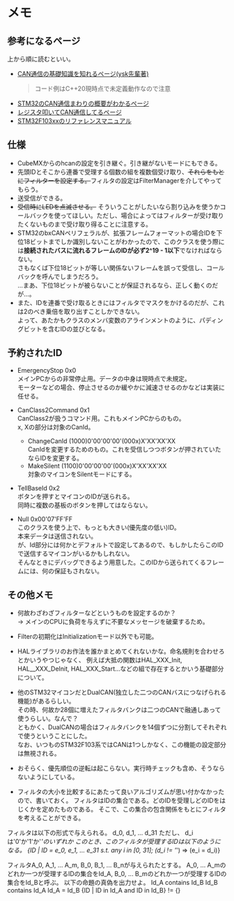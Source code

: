 # メモ

## 参考になるページ
上から順に読むといい。
- [CAN通信の基礎知識を知れるページ(ysk先輩著)](https://chibarobotstudio.esa.io/posts/62)
  > コード例はC++20現時点で未定義動作なので注意
- [STM32のCAN通信まわりの概要がわかるページ](https://www.st.com/content/ccc/resource/sales_and_marketing/presentation/product_presentation/group0/87/36/d9/f4/f2/ca/47/96/34.Controller%20area%20network%20(CAN)/files/34.STM32L4-Peripheral-Controller%20Area%20Network%20(CAN)%20Final_JP.pdf/jcr:content/translations/en.34.STM32L4-Peripheral-Controller%20Area%20Network%20(CAN)%20Final_JP.pdf)
- [レジスタ叩いてCAN通信してるページ](https://garberas.com/archives/3555)
- [STM32F103xxのリファレンスマニュアル](https://www.st.com/resource/en/reference_manual/cd00171190-stm32f101xx-stm32f102xx-stm32f103xx-stm32f105xx-and-stm32f107xx-advanced-arm-based-32-bit-mcus-stmicroelectronics.pdf)

## 仕様
- CubeMXからのhcanの設定を引き継ぐ。引き継がないモードにもできる。
- 先頭IDとそこから連番で受理する個数の組を複数個受け取り、~~それらをもとにフィルターを設定する。~~フィルタの設定はFilterManagerを介してやってもらう。
- 送受信ができる。
- ~~受信時にLEDを点滅させる。~~ そういうことがしたいなら割り込みを使うかコールバックを使ってほしい。ただし、場合によってはフィルターが受け取りたくないものまで受け取り得ることに注意する。
- STM32のbxCANペリフェラルが、拡張フレームフォーマットの場合IDを下位18ビットまでしか識別しないことがわかったので、このクラスを使う際には**接続されたバスに流れるフレームのIDが必ず2^19 - 1以下**でなければならない。  
さもなくば下位18ビットが等しい関係ないフレームを誤って受信し、コールバックを呼んでしまうだろう。  
...まあ、下位18ビットが被らないことが保証されるなら、正しく動くのだが...。
- また、IDを連番で受け取るときにはフィルタでマスクをかけるのだが、これは2のべき乗倍を取り出すことしかできない。  
よって、あたかもクラスのメンバ変数のアラインメントのように、パディングビットを含むIDの並びとなる。  

## 予約されたID
- EmergencyStop 0x0  
    メインPCからの非常停止用。データの中身は現時点で未規定。  
  モーターなどの場合、停止させるのか緩やかに減速させるのかなどは実装に任せる。  
- CanClass2Command 0x1  
  CanClass2が扱うコマンド用。これもメインPCからのもの。  
  x, Xの部分は対象のCanId。  
  - ChangeCanId (1000)0'00'00'00'(000x)X'XX'XX'XX  
    CanIdを変更するためのもの。これを受信しつつボタンが押されていたならIDを変更する。  
  - MakeSilent (1100)0'00'00'00'(000x)X'XX'XX'XX  
    対象のマイコンをSilentモードにする。  

- TellBaseId 0x2  
  ボタンを押すとマイコンのIDが送られる。  
  同時に複数の基板のボタンを押してはならない。  

- Null 0x00'07'FF'FF  
  このクラスを使う上で、もっとも大きい(優先度の低い)ID。  
  本来データは送信されない。  
  が、Id部分には何かとデフォルトで設定してあるので、もしかしたらこのIDで送信するマイコンがいるかもしれない。  
  そんなときにデバッグできるよう用意した。このIDから送られてくるフレームには、何の保証もされない。  


## その他メモ
- 何故わざわざフィルターなどというものを設定するのか？  
-> メインのCPUに負荷を与えずに不要なメッセージを破棄するため。  
- Filterの初期化はInitializationモード以外でも可能。  
- HALライブラリのお作法を誰かまとめてくれないかな。命名規則を合わせろとかいうやつじゃなく、
例えば大抵の関数はHAL_XXX_Init, HAL__XXX_DeInit, HAL_XXX_Start...などの組で存在するとかいう基礎部分について。
- 他のSTM32マイコンだとDualCAN(独立した二つのCANバスにつなげられる機能)があるらしい。  
その時、何故か28個に増えたフィルタバンクは二つのCANで融通しあって使うらしい。なんで？  
ともかく、DualCANの場合はフィルタバンクを14個ずつに分割してそれぞれで使うということにした。  
なお、いつものSTM32F103系ではCANは1つしかなく、この機能の設定部分は無視される。
- おそらく、優先順位の逆転は起こらない。実行時チェックも含め、そうならないようにしている。

- フィルタの大小を比較するにあたって良いアルゴリズムが思い付かなかったので、書いておく。
フィルタはIDの集合である。どのIDを受理しどのIDをはじくかを定めたものである。
そこで、この集合の包含関係をもとにフィルタを考えることができる。

フィルタは以下の形式で与えられる。
  d_0, d_1, ... d_31
  ただし、 d_iは'0'か'1'か'*'のいずれか
このとき、このフィルタが受理するIDは以下のようになる。
  {ID | ID = e_0, e_1, ... e_31 s.t. any i in [0, 31]; (d_i != '*') => (e_i = d_i)}

フィルタA_0, A_1, ... A_m, B_0, B_1, ... B_nが与えられたとする。
A_0, ... A_mのどれか一つが受理するIDの集合をId_A, B_0, ... B_mのどれか一つが受理するIDの集合をId_Bと呼ぶ。
以下の命題の真偽を出力せよ。
Id_A contains Id_B
Id_B contains Id_A
Id_A = Id_B
{ID | ID in Id_A and ID in Id_B} != {}

